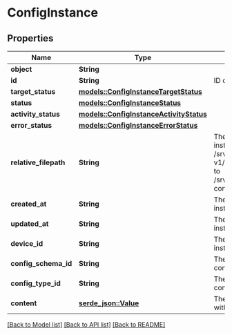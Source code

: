 # ConfigInstance

## Properties

Name | Type | Description | Notes
------------ | ------------- | ------------- | -------------
**object** | **String** |  | 
**id** | **String** | ID of the config instance | 
**target_status** | [**models::ConfigInstanceTargetStatus**](ConfigInstanceTargetStatus.md) |  | 
**status** | [**models::ConfigInstanceStatus**](ConfigInstanceStatus.md) |  | 
**activity_status** | [**models::ConfigInstanceActivityStatus**](ConfigInstanceActivityStatus.md) |  | 
**error_status** | [**models::ConfigInstanceErrorStatus**](ConfigInstanceErrorStatus.md) |  | 
**relative_filepath** | **String** | The file path to deploy the config instance relative to /srv/miru/config_instances. v1/motion-control.json would deploy to /srv/miru/config_instances/v1/motion-control.json | 
**created_at** | **String** | The timestamp when the config instance was created | 
**updated_at** | **String** | The timestamp when the config instance was last updated | 
**device_id** | **String** | The ID of the device which the config instance is associated with | 
**config_schema_id** | **String** | The ID of the config schema which the config instance must adhere to | 
**config_type_id** | **String** | The ID of the config type which the config instance is a part of | 
**content** | [**serde_json::Value**](.md) | The configuration values associated with the config instance | 

[[Back to Model list]](../README.md#documentation-for-models) [[Back to API list]](../README.md#documentation-for-api-endpoints) [[Back to README]](../README.md)


